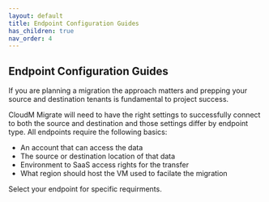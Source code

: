 ```yaml
---
layout: default
title: Endpoint Configuration Guides
has_children: true 
nav_order: 4
---
```


## Endpoint Configuration Guides

If you are planning a migration the approach matters and prepping your source and destination tenants is fundamental to project success.

CloudM Migrate will need to have the right settings to successfully connect to both the source and destination and those settings differ by endpoint type. All endpoints require the following basics:

- An account that can access the data
- The source or destination location of that data
- Environment to SaaS access rights for the transfer
- What region should host the VM used to facilate the migration

Select your endpoint for specific requirments.
